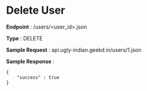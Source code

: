 # Delete User
**Endpoint** : /users/<user_id>.json

**Type**	 : DELETE

**Sample Request** : api.ugly-indian.geekd.in/users/1.json

**Sample Response** :
```code
{
	"success" : true
}
```
